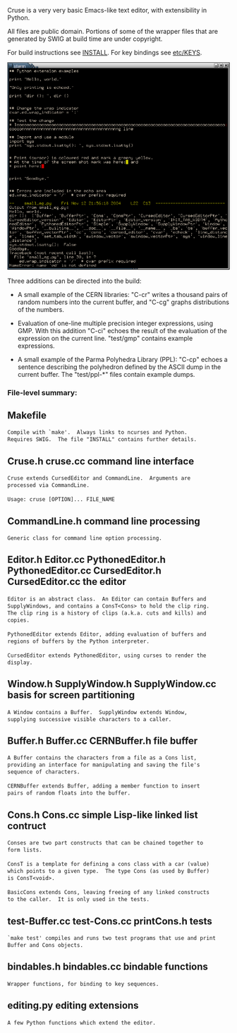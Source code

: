 Cruse is a very very basic Emacs-like text editor, with extensibility in Python.

All files are public domain.  Portions of some of the wrapper files
that are generated by SWIG at build time are under copyright.

For build instructions see [INSTALL](INSTALL).
For key bindings see [etc/KEYS](etc/KEYS).

![Cruse in action](etc/shot-py.png)

Three additions can be directed into the build:

  - A small example of the CERN libraries: "C-cr" writes a thousand
    pairs of random numbers into the current buffer, and "C-cg" graphs
    distributions of the numbers.

  - Evaluation of one-line multiple precision integer expressions,
    using GMP.  With this addition "C-ci" echoes the result of the
    evaluation of the expression on the current line.  "test/gmp"
    contains example expressions.

  - A small example of the Parma Polyhedra Library (PPL): "C-cp"
    echoes a sentence describing the polyhedron defined by the ASCII
    dump in the current buffer.  The "test/ppl-*" files contain
    example dumps.

### File-level summary:

Makefile
--------

    Compile with `make'.  Always links to ncurses and Python.
    Requires SWIG.  The file "INSTALL" contains further details.


Cruse.h
cruse.cc           command line interface
-----------------------------------------

    Cruse extends CursedEditor and CommandLine.  Arguments are
    processed via CommandLine.

    Usage: cruse [OPTION]... FILE_NAME


CommandLine.h      command line processing
------------------------------------------

    Generic class for command line option processing.


Editor.h
Editor.cc
PythonedEditor.h
PythonedEditor.cc
CursedEditor.h
CursedEditor.cc    the editor
-----------------------------

    Editor is an abstract class.  An Editor can contain Buffers and
    SupplyWindows, and contains a ConsT<Cons> to hold the clip ring.
    The clip ring is a history of clips (a.k.a. cuts and kills) and
    copies.

    PythonedEditor extends Editor, adding evaluation of buffers and
    regions of buffers by the Python interpreter.

    CursedEditor extends PythonedEditor, using curses to render the
    display.


Window.h
SupplyWindow.h
SupplyWindow.cc    basis for screen partitioning
------------------------------------------------

    A Window contains a Buffer.  SupplyWindow extends Window,
    supplying successive visible characters to a caller.


Buffer.h
Buffer.cc
CERNBuffer.h       file buffer
------------------------------

    A Buffer contains the characters from a file as a Cons list,
    providing an interface for manipulating and saving the file's
    sequence of characters.

    CERNBuffer extends Buffer, adding a member function to insert
    pairs of random floats into the buffer.


Cons.h
Cons.cc            simple Lisp-like linked list contruct
--------------------------------------------------------

    Conses are two part constructs that can be chained together to
    form lists.

    ConsT is a template for defining a cons class with a car (value)
    which points to a given type.  The type Cons (as used by Buffer)
    is ConsT<void>.

    BasicCons extends Cons, leaving freeing of any linked constructs
    to the caller.  It is only used in the tests.


test-Buffer.cc
test-Cons.cc
printCons.h        tests
------------------------

    `make test' compiles and runs two test programs that use and print
    Buffer and Cons objects.


bindables.h
bindables.cc       bindable functions
-------------------------------------

    Wrapper functions, for binding to key sequences.


editing.py         editing extensions
-------------------------------------

    A few Python functions which extend the editor.
